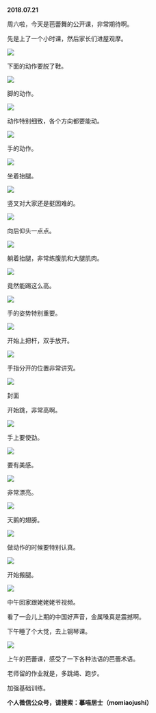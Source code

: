 
          
            
**2018.07.21**

周六啦，今天是芭蕾舞的公开课，非常期待啊。

先是上了一个小时课，然后家长们进屋观摩。




![](img/51001-08c9d3b154edae14.jpg)




下面的动作要脱了鞋。




![](img/51001-a7f1e622147fab4d.jpg)




脚的动作。




![](img/51001-1133be851ef1a209.jpg)




动作特别细致，各个方向都要能动。




![](img/51001-6f0de47ef4598fea.jpg)




手的动作。




![](img/51001-d75789caba5ced47.jpg)




坐着抬腿。




![](img/51001-0f13a545ae70aec1.jpg)




竖叉对大家还是挺困难的。




![](img/51001-c6ee686d84bbaee5.jpg)




向后仰头一点点。




![](img/51001-9d3105211c07bcbc.jpg)




躺着抬腿，非常练腹肌和大腿肌肉。




![](img/51001-78df1fc8b232b78f.jpg)




竟然能踢这么高。




![](img/51001-14b3789646ccf491.jpg)




手的姿势特别重要。




![](img/51001-ac36303473441ecd.jpg)




开始上把杆，双手放开。




![](img/51001-39e6de2b246116e1.jpg)




手指分开的位置非常讲究。




![](img/51001-8e3bf6567a46db12.jpg)

封面


开始跳，非常高啊。




![](img/51001-37f8196d7236f04a.jpg)




手上要使劲。




![](img/51001-c60ce8ea9794a7a2.jpg)




要有美感。




![](img/51001-41679287393cbcfd.jpg)




非常漂亮。




![](img/51001-5151c2ee52259c3a.jpg)




天鹅的翅膀。




![](img/51001-7d5ac093ec093989.jpg)




做动作的时候要特别认真。




![](img/51001-28c257100c130573.jpg)




开始搬腿。




![](img/51001-3374fa3dc81637c6.jpg)




中午回家跟姥姥姥爷视频。

看了一会儿上期的中国好声音，金属嗓真是震撼啊。

下午睡了个大觉，去上钢琴课。




![](img/51001-994b31f52d65294f.jpg)




上午的芭蕾课，感受了一下各种法语的芭蕾术语。

老师留的作业就是，多跳绳、跑步。

加强基础训练。


**个人微信公众号，请搜索：摹喵居士（momiaojushi）**

          
        